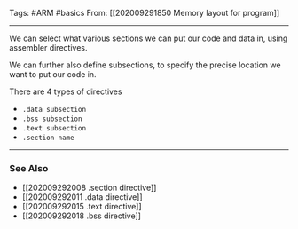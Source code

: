 Tags: #ARM #basics 
From: [[202009291850 Memory layout for program]]

---
We can select what various sections we can put our code and data in, using assembler directives.

We can further also define subsections, to specify the precise location we want to put our code in.

There are 4 types of directives

- `.data subsection`
- `.bss subsection`
- `.text subsection`
- `.section name`

---
### See Also
- [[202009292008 .section directive]]
- [[202009292011 .data directive]]
- [[202009292015 .text directive]]
- [[202009292018 .bss directive]]


